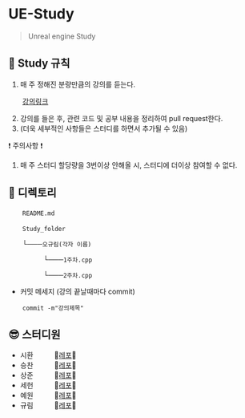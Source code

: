 # UE-Study
> Unreal engine Study

## :pencil: Study 규칙

1. 매 주 정해진 분량만큼의 강의를 듣는다.

  [강의링크](https://www.youtube.com/playlist?list=PLYQHfkihy4AzWWeI4bfdng2FPb_t7V87o)

2. 강의를 들은 후, 관련 코드 및 공부 내용을 정리하여 pull request한다.
3. (더욱 세부적인 사항들은 스터디를 하면서 추가될 수 있음)

:exclamation: 주의사항 :exclamation:
1. 매 주 스터디 할당량을 3번이상 안해올 시, 스터디에 더이상 참여할 수 없다.

## :file_folder: 디렉토리
  ```README.md```
  
  ```Study_folder```
  
  └───```오규림(각자 이름)```
      
     └───```1주차.cpp```
          
     └───```2주차.cpp```
 
 + 커밋 메세지 (강의 끝날때마다 commit)
 
   ```commit -m"강의제목"```


## :sunglasses: 스터디원
+ 시환   :seedling:[레포](https://github.com/van1164):seedling:
+ 승찬   :seedling:[레포](https://github.com/sschan99):seedling:
+ 상준   :seedling:[레포](https://github.com/sangjun12458):seedling:
+ 세헌   :seedling:[레포](https://github.com/ohbrent):seedling:
+ 예원   :seedling:[레포](https://github.com/Jangmanbo/Unreal-Study):seedling:
+ 규림   :seedling:[레포](https://github.com/ohgyulim):seedling:
